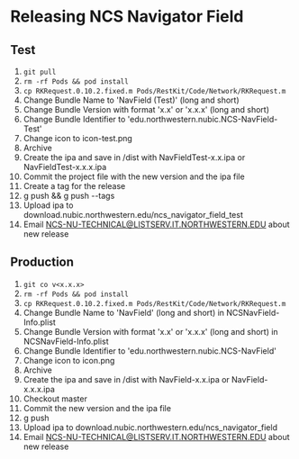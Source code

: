Releasing NCS Navigator Field
==============================

Test
----
1. `git pull`
1. `rm -rf Pods && pod install`
1. `cp RKRequest.0.10.2.fixed.m Pods/RestKit/Code/Network/RKRequest.m`
1. Change Bundle Name to 'NavField (Test)' (long and short)
1. Change Bundle Version with format 'x.x' or 'x.x.x' (long and short)
1. Change Bundle Identifier to 'edu.northwestern.nubic.NCS-NavField-Test'
1. Change icon to icon-test.png
1. Archive
1. Create the ipa and save in /dist with NavFieldTest-x.x.ipa or NavFieldTest-x.x.x.ipa
1. Commit the project file with the new version and the ipa file
1. Create a tag for the release
1. g push && g push --tags
1. Upload ipa to download.nubic.northwestern.edu/ncs_navigator_field_test
1. Email NCS-NU-TECHNICAL@LISTSERV.IT.NORTHWESTERN.EDU about new release

Production
----------
1. `git co v<x.x.x>`
1. `rm -rf Pods && pod install`
1. `cp RKRequest.0.10.2.fixed.m Pods/RestKit/Code/Network/RKRequest.m`
1. Change Bundle Name to 'NavField' (long and short) in NCSNavField-Info.plist
1. Change Bundle Version with format 'x.x' or 'x.x.x' (long and short) in NCSNavField-Info.plist
1. Change Bundle Identifier to 'edu.northwestern.nubic.NCS-NavField'
1. Change icon to icon.png
1. Archive
1. Create the ipa and save in /dist with NavField-x.x.ipa or NavField-x.x.x.ipa
1. Checkout master
1. Commit the new version and the ipa file
1. g push 
1. Upload ipa to download.nubic.northwestern.edu/ncs_navigator_field
1. Email NCS-NU-TECHNICAL@LISTSERV.IT.NORTHWESTERN.EDU about new release

